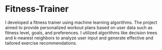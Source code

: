 # Fitness-Trainer
I developed a fitness trainer using machine learning algorithms. The project aimed to provide personalized workout plans based on user data such as fitness level, goals, and preferences. I utilized algorithms like decision trees and k-nearest neighbors to analyze user input and generate effective and tailored exercise recommendations.
